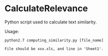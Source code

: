 # CalculateRelevance
Python script used to calculate text similarity.

Usage:

    python2.7 computing_similarity.py [file_name]

    File should be xxx.xls, and line in 'Sheet1'.
